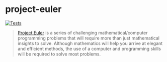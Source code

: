 # project-euler

[![Tests][workflow-badge]](https://github.com/xuab/project-euler-js/actions/workflows/test.yml)

<!-- prettier-ignore-start -->
[workflow-badge]: https://img.shields.io/github/workflow/status/xuab/project-euler-js/test.svg?label=tests&logo=github&style=flat
<!-- prettier-ignore-end -->

> [Project Euler](https://projecteuler.net/) is a series of challenging mathematical/computer programming problems that will require more than just mathematical insights to solve. Although mathematics will help you arrive at elegant and efficient methods, the use of a computer and programming skills will be required to solve most problems.
